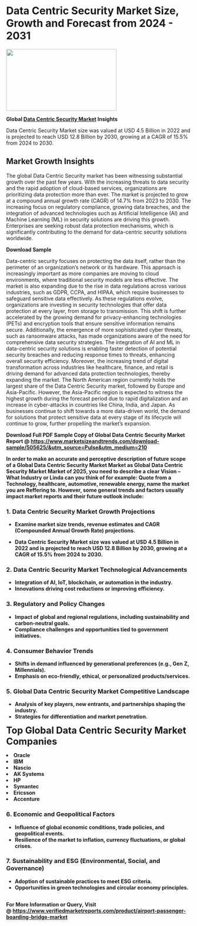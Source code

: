 <H1>Data Centric Security Market Size, Growth and Forecast from 2024 - 2031</H1><img class="aligncenter size-medium wp-image-584254" src="https://thirdeyenews.in/wp-content/uploads/2024/09/Global-Market-Research-300x168.jpeg" alt="" width="300" height="168" /><p><strong>Global&nbsp;<a href="https://www.marketsizeandtrends.com/download-sample/505625/&amp;utm_source=Pulse&amp;utm_medium=210">Data Centric Security Market</a> Insights</strong></p><p>Data Centric Security Market size was valued at USD 4.5 Billion in 2022 and is projected to reach USD 12.8 Billion by 2030, growing at a CAGR of 15.5% from 2024 to 2030.</p><p><h2>Market Growth Insights</h2> <p>The global Data Centric Security market has been witnessing substantial growth over the past few years. With the increasing threats to data security and the rapid adoption of cloud-based services, organizations are prioritizing data protection more than ever. The market is projected to grow at a compound annual growth rate (CAGR) of 14.7% from 2023 to 2030. The increasing focus on regulatory compliance, growing data breaches, and the integration of advanced technologies such as Artificial Intelligence (AI) and Machine Learning (ML) in security solutions are driving this growth. Enterprises are seeking robust data protection mechanisms, which is significantly contributing to the demand for data-centric security solutions worldwide.</p> <p><strong>Download Sample</strong></p> <p>Data-centric security focuses on protecting the data itself, rather than the perimeter of an organization’s network or its hardware. This approach is increasingly important as more companies are moving to cloud environments, where traditional security models are less effective. The market is also expanding due to the rise in data regulations across various industries, such as GDPR, CCPA, and HIPAA, which require businesses to safeguard sensitive data effectively. As these regulations evolve, organizations are investing in security technologies that offer data protection at every layer, from storage to transmission. This shift is further accelerated by the growing demand for privacy-enhancing technologies (PETs) and encryption tools that ensure sensitive information remains secure. Additionally, the emergence of more sophisticated cyber threats, such as ransomware attacks, has made organizations aware of the need for comprehensive data security strategies. The integration of AI and ML in data-centric security solutions is enabling faster detection of potential security breaches and reducing response times to threats, enhancing overall security efficiency. Moreover, the increasing trend of digital transformation across industries like healthcare, finance, and retail is driving demand for advanced data protection technologies, thereby expanding the market. The North American region currently holds the largest share of the Data Centric Security market, followed by Europe and Asia-Pacific. However, the Asia-Pacific region is expected to witness the highest growth during the forecast period due to rapid digitalization and an increase in cyber-attacks in countries like China, India, and Japan. As businesses continue to shift towards a more data-driven world, the demand for solutions that protect sensitive data at every stage of its lifecycle will continue to grow, further propelling the market’s expansion. <p><strong></p><p><span class=""><strong>Download Full PDF Sample Copy of Global Data Centric Security Market Report</strong> @ <a href="https://www.marketsizeandtrends.com/download-sample/505625/&amp;utm_source=Pulse&amp;utm_medium=210" target="_blank">https://www.marketsizeandtrends.com/download-sample/505625/&amp;utm_source=Pulse&amp;utm_medium=210</a></span></p><p>In order to make an accurate and perceptive description of future scope of a Global&nbsp;Data Centric Security Market Market as Global&nbsp;Data Centric Security Market Market of 2025, you need to describe a clear Vision &ndash; What Industry or Linda can you think of for example: Quote from a Technology, healthcare, automotive, renewable energy, name the market you are Reffering to. However, some general trends and factors usually impact market reports and their future outlook include:</p><h3>1.&nbsp;<strong>Data Centric Security Market Growth Projections</strong></h3><ul><li>Examine market size trends, revenue estimates and CAGR (Compounded Annual Growth Rate) projections.</li><li><p>Data Centric Security Market size was valued at USD 4.5 Billion in 2022 and is projected to reach USD 12.8 Billion by 2030, growing at a CAGR of 15.5% from 2024 to 2030.</p></li></ul><h3>2.&nbsp;<strong>Data Centric Security Market Technological Advancements</strong></h3><ul><li>Integration of AI, IoT, blockchain, or automation in the industry.</li><li>Innovations driving cost reductions or improving efficiency.</li></ul><h3>3.&nbsp;<strong>Regulatory and Policy Changes</strong></h3><ul><li>Impact of global and regional regulations, including sustainability and carbon-neutral goals.</li><li>Compliance challenges and opportunities tied to government initiatives.</li></ul><h3>4.&nbsp;<strong>Consumer Behavior Trends</strong></h3><ul><li>Shifts in demand influenced by generational preferences (e.g., Gen Z, Millennials).</li><li>Emphasis on eco-friendly, ethical, or personalized products/services.</li></ul><h3>5.&nbsp;<strong>Global Data Centric Security Market Competitive Landscape</strong></h3><ul><li>Analysis of key players, new entrants, and partnerships shaping the industry.</li><li>Strategies for differentiation and market penetration.</li></ul><p data-pm-slice="1 1 []"><span style="color: inherit; font-family: inherit; font-size: 25px;">Top Global Data Centric Security Market Companies</span></p><div class="" data-test-id=""><p><li>Oracle</li><li> IBM</li><li> Nascio</li><li> AK Systems</li><li> HP</li><li> Symantec</li><li> Ericsson</li><li> Accenture</li></p></div><h3>6.&nbsp;<strong>Economic and Geopolitical Factors</strong></h3><ul><li>Influence of global economic conditions, trade policies, and geopolitical events.</li><li>Resilience of the market to inflation, currency fluctuations, or global crises.</li></ul><h3>7.&nbsp;<strong>Sustainability and ESG (Environmental, Social, and Governance)</strong></h3><ul><li>Adoption of sustainable practices to meet ESG criteria.</li><li>Opportunities in green technologies and circular economy principles.</li></ul><h2><strong style="font-size: 14px;">For More Information or Query, Visit @&nbsp;</strong><a style="background-color: #ffffff; font-size: 14px;" href="https://www.marketsizeandtrends.com/report/data-centric-security-market/" target="_blank">https://www.verifiedmarketreports.com/product/airport-passenger-boarding-bridge-market</a></h2>
